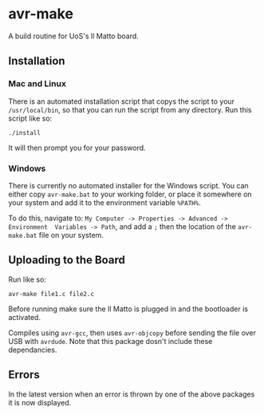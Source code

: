 # avr-make

A build routine for UoS's Il Matto board.

## Installation

### Mac and Linux

There is an automated installation script that copys the script to your 
`/usr/local/bin`, so that you can run the script from any directory. Run this 
script like so:

    ./install

It will then prompt you for your password.

### Windows

There is currently no automated installer for the Windows script. You can 
either copy `avr-make.bat` to your working folder, or place it somewhere on 
your system and add it to the environment variable `%PATH%`.

To do this, navigate to: `My Computer -> Properties -> Advanced -> Environment 
Variables -> Path`, and add a `;` then the location of the `avr-make.bat` file 
on your system.

## Uploading to the Board

Run like so:

    avr-make file1.c file2.c

Before running make sure the Il Matto is plugged in and the bootloader is 
activated.

Compiles using `avr-gcc`, then uses `avr-objcopy` before sending the file over 
USB with `avrdude`. Note that this package dosn't include these dependancies.

## Errors

In the latest version when an error is thrown by one of the above packages it 
is now displayed.
